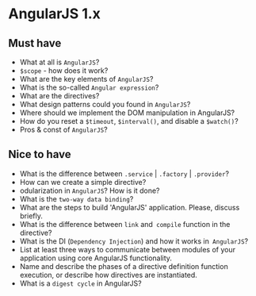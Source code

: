 AngularJS 1.x
=============

## Must have

* What at all is `AngularJS`?
* `$scope` - how does it work?
* What are the key elements of `AngularJS`?
* What is the so-called `Angular expression`?
* What are the directives?
* What design patterns could you found in `AngularJS`?
* Where should we implement the DOM manipulation in AngularJS?
* How do you reset a `$timeout`, `$interval()`, and disable a `$watch()`?
* Pros & const of `AngularJS`?

## Nice to have

* What is the difference between `.service` | `.factory` | `.provider`?
* How can we create a simple directive?
* odularization in `AngularJS`? How is it done?
* What is the `two-way data binding`?
* What are the steps to build 'AngularJS' application. Please, discuss briefly.
* What is the difference between `link` and` compile` function in the directive?
* What is the DI (`Dependency Injection`) and how it works in` AngularJS`?
* List at least three ways to communicate between modules of your application using core AngularJS functionality.
* Name and describe the phases of a directive definition function execution, or describe how directives are instantiated.
* What is a `digest cycle` in AngularJS?
